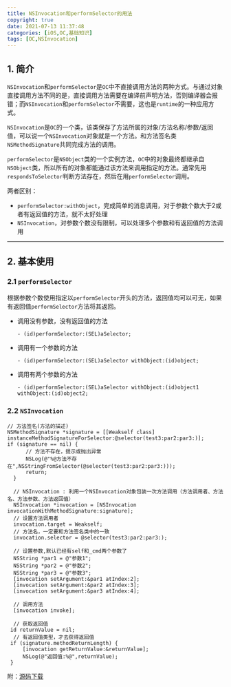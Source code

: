 ```yaml
---
title: NSInvocation和performSelector的用法
copyright: true
date: 2021-07-13 11:37:48
categories: [iOS,OC,基础知识]
tags: [OC,NSInvocation]
---
```




## 1. 简介

`NSInvocation`和`performSelector`是`OC`中不直接调用方法的两种方式。与通过对象直接调用方法不同的是，直接调用方法需要在编译前声明方法，否则编译器会报错；而`NSInvocation`和`performSelector`不需要，这也是`runtime`的一种应用方式。

`NSInvocation`是`OC`的一个类，该类保存了方法所属的对象/方法名称/参数/返回值，可以说一个`NSInvocation`对象就是一个方法。和方法签名类`NSMethodSignature`共同完成方法的调用。

`performSelector`是`NSObject`类的一个实例方法，`OC`中的对象最终都继承自`NSObject`类，所以所有的对象都能通过该方法来调用指定的方法。通常先用`respondsToSelector`判断方法存在，然后在用`performSelector`调用。

两者区别：

- `performSelector:withObject`，完成简单的消息调用，对于参数个数大于2或者有返回值的方法，就不太好处理
- `NSInvocation`，对参数个数没有限制，可以处理多个参数和有返回值的方法调用



***

## 2. 基本使用



### 2.1 `performSelector`

根据参数个数使用指定以`performSelector`开头的方法，返回值均可以可无，如果有返回值`performSelector`方法将其返回。

- 调用没有参数，没有返回值的方法

  ```
  - (id)performSelector:(SEL)aSelector;
  ```

- 调用有一个参数的方法

  ```
  - (id)performSelector:(SEL)aSelector withObject:(id)object;
  ```

- 调用有两个参数的方法

  ```
  - (id)performSelector:(SEL)aSelector withObject:(id)object1 withObject:(id)object2;
  ```





### 2.2 `NSInvocation`

```
// 方法签名(方法的描述)
NSMethodSignature *signature = [[Weakself class] instanceMethodSignatureForSelector:@selector(test3:par2:par3:)];
if (signature == nil) {
      // 方法不存在，提示或抛出异常
      NSLog(@"%@方法不存在",NSStringFromSelector(@selector(test3:par2:par3:)));
      return;
  }

  // NSInvocation : 利用一个NSInvocation对象包装一次方法调用（方法调用者、方法名、方法参数、方法返回值）
  NSInvocation *invocation = [NSInvocation invocationWithMethodSignature:signature];
  // 设置方法调用者
  invocation.target = Weakself;
  // 方法名，一定要和方法签名类中的一致
  invocation.selector = @selector(test3:par2:par3:);

  // 设置参数,默认已经有self和_cmd两个参数了
  NSString *par1 = @"参数1";
  NSString *par2 = @"参数2";
  NSString *par3 = @"参数3";
  [invocation setArgument:&par1 atIndex:2];
  [invocation setArgument:&par2 atIndex:3];
  [invocation setArgument:&par3 atIndex:4];

  // 调用方法
  [invocation invoke];

  // 获取返回值
 id returnValue = nil;
  // 有返回值类型，才去获得返回值
 if (signature.methodReturnLength) {
     [invocation getReturnValue:&returnValue];
     NSLog(@"返回值:%@",returnValue);
 }
```



附：[源码下载](https://github.com/Code0o5/NSInvocationDemo)

